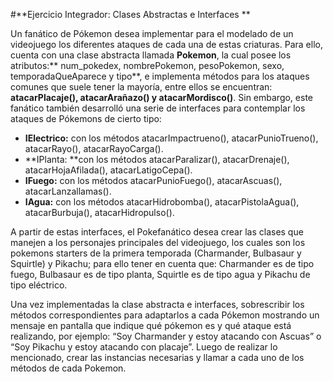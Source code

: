 #**Ejercicio Integrador: Clases Abstractas e Interfaces **

Un fanático de Pókemon desea implementar para el modelado de un videojuego los diferentes ataques de cada una de estas criaturas. Para ello, cuenta con una clase abstracta llamada **Pokemon**, la cual posee los atributos:** num_pokedex, nombrePokemon, pesoPokemon, sexo, temporadaQueAparece y tipo**, e implementa métodos para los ataques comunes que suele tener la mayoría, entre ellos se encuentran: **atacarPlacaje(), atacarArañazo() y atacarMordisco()**. Sin embargo, este fanático también desarrolló una serie de interfaces para contemplar los ataques de Pókemons de cierto tipo:

- **IElectrico:** con los métodos atacarImpactrueno(), atacarPunioTrueno(), atacarRayo(), atacarRayoCarga().
- **IPlanta: **con los métodos atacarParalizar(), atacarDrenaje(), atacarHojaAfilada(), atacarLatigoCepa().
- **IFuego:** con los métodos atacarPunioFuego(), atacarAscuas(), atacarLanzallamas().
- **IAgua:** con los métodos atacarHidrobomba(), atacarPistolaAgua(), atacarBurbuja(), atacarHidropulso().

A partir de estas interfaces, el Pokefanático desea crear las clases que manejen a los personajes principales del videojuego, los cuales son los pokemons starters de la primera temporada (Charmander, Bulbasaur y Squirtle) y Pikachu; para ello tener en cuenta que: Charmander es de tipo fuego, Bulbasaur es de tipo planta, Squirtle es de tipo agua y Pikachu
de tipo eléctrico.

Una vez implementadas la clase abstracta e interfaces, sobrescribir los métodos correspondientes para adaptarlos a cada Pókemon mostrando un mensaje en pantalla que indique qué pókemon es y qué ataque está realizando, por ejemplo: “Soy Charmander y estoy atacando con Ascuas” o “Soy Pikachu y estoy atacando con placaje”. Luego de realizar lo mencionado, crear las instancias necesarias y llamar a cada uno de los métodos de cada Pokemon.